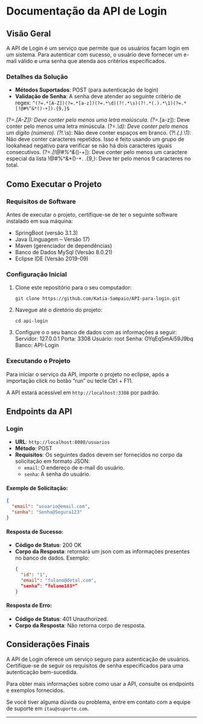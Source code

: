 
# Documentação da API de Login

## Visão Geral
A API de Login é um serviço que permite que os usuários façam login em um sistema. Para autenticar com sucesso, o usuário deve fornecer um e-mail válido e uma senha que atenda aos critérios especificados.

### Detalhes da Solução
- **Métodos Suportados**: POST (para autenticação de login)
- **Validação de Senha**: A senha deve atender ao seguinte critério de regex: `^(?=.*[A-Z])(?=.*[a-z])(?=.*\d)(?!.*\s)(?!.*(.).*\1)(?=.*[!@#%^&*()-+]).{9,}$`

(?=.*[A-Z]): Deve conter pelo menos uma letra maiúscula.
(?=.*[a-z]): Deve conter pelo menos uma letra minúscula.
(?=.*\d): Deve conter pelo menos um dígito (número).
(?!.*\s): Não deve conter espaços em branco.
(?!.*(.).*\1): Não deve conter caracteres repetidos. Isso é feito usando um grupo de lookahead negativo para verificar se não há dois caracteres iguais consecutivos.
(?=.*[!@#%^&*()-+]): Deve conter pelo menos um caractere especial da lista !@#%^&*()-+.
.{9,}: Deve ter pelo menos 9 caracteres no total.

## Como Executar o Projeto

### Requisitos de Software
Antes de executar o projeto, certifique-se de ter o seguinte software instalado em sua máquina:
- SpringBoot (versão 3.1.3)
- Java (Linguagem – Versão 17)
- Maven (gerenciador de dependências)
- Banco de Dados MySql (Versão 8.0.21)
- Eclipse IDE (Versão 2019-09)
### Configuração Inicial
1. Clone este repositório para o seu computador:
   ```
   git clone https://github.com/Katia-Sampaio/API-para-login.git
   ```

2. Navegue até o diretório do projeto:
   ```
   cd api-login
   ```

3. Configure o o seu banco de dados com as informações a seguir: 
Servidor: 127.0.0.1
Porta: 3308
Usuário: root
Senha: OYqEq5mAi59J9bq
Banco: API-Login

### Executando o Projeto
Para iniciar o serviço da API, importe o projeto no eclipse, após a importação click no botão “run” ou tecle Ctrl + F11.


A API estará acessível em `http://localhost:3308` por padrão. 

## Endpoints da API

### Login

- **URL**: `http://localhost:8080/usuarios `
- **Método**: POST
- **Requisitos**: Os seguintes dados devem ser fornecidos no corpo da solicitação em formato JSON:
  - `email`: O endereço de e-mail do usuário.
  - `senha`: A senha do usuário.

#### Exemplo de Solicitação:
```json
{
  "email": "usuario@email.com",
  "senha": "Senha@Segura123"
}
```

#### Resposta de Sucesso:
- **Código de Status**: 200 OK
- **Corpo da Resposta**: retornará um json com as informações presentes no banco de dados.
Exemplo:
  ```json
  {
    "id": "1",
    "email": "fulano@detal.com",
    “senha”: “fulano183*”
  }
  ```

#### Resposta de Erro:
- **Código de Status**: 401 Unauthorized.
- **Corpo da Resposta**: Não retorna corpo de resposta.
 

## Considerações Finais
A API de Login oferece um serviço seguro para autenticação de usuários. Certifique-se de seguir os requisitos de senha especificados para uma autenticação bem-sucedida.

Para obter mais informações sobre como usar a API, consulte os endpoints e exemplos fornecidos.

Se você tiver alguma dúvida ou problema, entre em contato com a equipe de suporte em `itau@suporte.com`.

---

